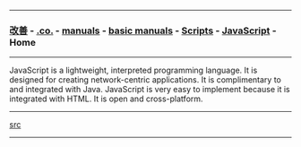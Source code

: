 
---

### [改善](https://github.com/ttltrk/0C/blob/master/README.MD) - [.co.](https://github.com/ttltrk/PRG/blob/master/CODING.MD) - [manuals](https://github.com/ttltrk/PRG/blob/master/MAN.MD) - [basic manuals](https://github.com/ttltrk/PRG/blob/master/MANUALS.MD) - [Scripts](https://github.com/ttltrk/PRG/blob/master/PY/DOC/SC/SC.MD) - [JavaScript](https://github.com/ttltrk/WEB/blob/master/JS/DOC/BJSM/BJSM.MD) - Home

---

JavaScript is a lightweight, interpreted programming language. It is designed for creating network-centric applications. 
It is complimentary to and integrated with Java. JavaScript is very easy to implement because it is integrated with HTML. 
It is open and cross-platform.

---

[src](https://www.tutorialspoint.com/javascript/index.htm)

---
